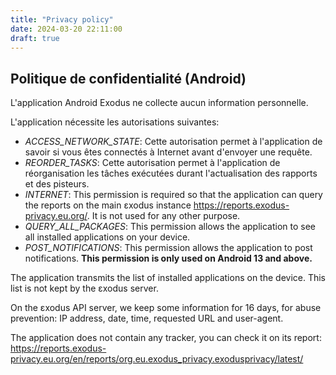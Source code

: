 ```yaml
---
title: "Privacy policy"
date: 2024-03-20 22:11:00
draft: true
---
```


## Politique de confidentialité (Android)

L'application Android Exodus ne collecte aucun information personnelle.

L'application nécessite les autorisations suivantes:

* *ACCESS_NETWORK_STATE*: Cette autorisation permet à l'application de savoir si vous êtes connectés à Internet avant d'envoyer une requête.
* *REORDER_TASKS*: Cette autorisation permet à l'application de réorganisation les tâches exécutées durant l'actualisation des rapports et des pisteurs.
* *INTERNET*: This permission is required so that the application can query the reports on the main εxodus instance <https://reports.exodus-privacy.eu.org/>. It is not used for any other purpose.
* *QUERY_ALL_PACKAGES*: This permission allows the application to see all installed applications on your device.
* *POST_NOTIFICATIONS*: This permission allows the application to post notifications. **This permission is only used on Android 13 and above.**

The application transmits the list of installed applications on the device. This list is not kept by the εxodus server.

On the εxodus API server, we keep some information for 16 days, for abuse prevention: IP address, date, time, requested URL and user-agent.

The application does not contain any tracker, you can check it on its report: <https://reports.exodus-privacy.eu.org/en/reports/org.eu.exodus_privacy.exodusprivacy/latest/>
